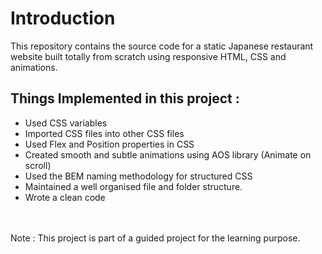 # Introduction
This repository contains the source code for a static Japanese restaurant website built totally from scratch using responsive HTML, CSS and animations.

## Things Implemented in this project :
- Used CSS variables
- Imported CSS files into other CSS files
- Used Flex and Position properties in CSS
- Created smooth and subtle animations using AOS library (Animate on scroll)
- Used the BEM naming methodology for structured CSS
- Maintained a well organised file and folder structure.
- Wrote a clean code

<br/>
<br/>
Note : This project is part of a guided project for the learning purpose.
